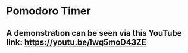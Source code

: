 # Pomodoro Timer

## A demonstration can be seen via this YouTube link: https://youtu.be/Iwq5moD43ZE
